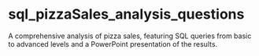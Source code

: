# sql_pizzaSales_analysis_questions
A comprehensive analysis of pizza sales, featuring SQL queries from basic to advanced levels and a PowerPoint presentation of the results.
